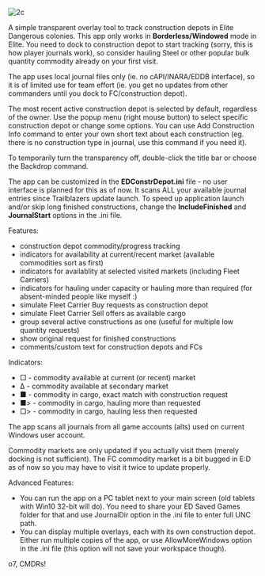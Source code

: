 ![2c](https://github.com/user-attachments/assets/b47877b9-eb5f-4e8f-af39-169bb7cdec51)

A simple transparent overlay tool to track construction depots in Elite Dangerous colonies.
This app only works in **Borderless/Windowed** mode in Elite.
You need to dock to construction depot to start tracking (sorry, this is how player journals work), so consider hauling Steel or other popular bulk quantity commodity already on your first visit.

The app uses local journal files only (ie. no cAPI/INARA/EDDB interface), so it is of limited use for team effort (ie. you get no updates from other commanders until you dock to FC/construction depot).

The most recent active construction depot is selected by default, regardless of the owner.
Use the popup menu (right mouse button) to select specific construction depot or change some options.
You can use Add Construction Info command to enter your own short text about each construction (eg. there is no construction type in journal, use this command if you need it).

To temporarily turn the transparency off, double-click the title bar or choose the Backdrop command.

The app can be customized in the **EDConstrDepot.ini** file - no user interface is planned for this as of now.
It scans ALL your available journal entries since Trailblazers update launch. 
To speed up application launch and/or skip long finished constructions, change the **IncludeFinished** and **JournalStart** options in the .ini file. 

Features:
- construction depot commodity/progress tracking
- indicators for availability at current/recent market (available commodities sort as first)
- indicators for availablity at selected visited markets (including Fleet Carriers)
- indicators for hauling under capacity or hauling more than required (for absent-minded people like myself :)
- simulate Fleet Carrier Buy requests as construction depot
- simulate Fleet Carrier Sell offers as available cargo
- group several active constructions as one (useful for multiple low quantity requests)
- show original request for finished constructions
- comments/custom text for construction depots and FCs

Indicators:
- □ - commodity available at current (or recent) market
- ∆ - commodity available at secondary market 
- ■ - commodity in cargo, exact match with construction request
- ■> - commodity in cargo, hauling more than requested
- □> - commodity in cargo, hauling less then requested

The app scans all journals from all game accounts (alts) used on current Windows user account.

Commodity markets are only updated if you actually visit them (merely docking is not sufficient). The FC commodity market is a bit bugged in E:D as of now so you may have to visit it twice to update properly. 

Advanced Features:
 - You can run the app on a PC tablet next to your main screen (old tablets with Win10 32-bit will do). You need to share your ED Saved Games folder for that and use JournalDir option in the .ini file to enter full UNC path.
 - You can display multiple overlays, each with its own construction depot. Either run multiple copies of the app, or use AllowMoreWindows option in the .ini file (this option will not save your workspace though).

o7, CMDRs!

